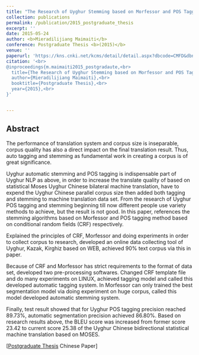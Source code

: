 ```yaml
---
title: "The Research of Uyghur Stemming based on Morfessor and POS Tagging"
collection: publications
permalink: /publication/2015_postgraduate_thesis
excerpt: ''
date: 2015-05-24
author: <b>Mieradilijiang Maimaiti</b>
conference: Postgraduate Thesis <b>(2015)</b> 
venue: ''
paperurl: 'https://kns.cnki.net/kcms/detail/detail.aspx?dbcode=CMFD&dbname=CMFD201601&filename=1015800815.nh&v=OvD3AY3CZ8jsSfn1dT6WURg%25mmd2FPDkzVqibLdYF4ojJ9vzm02uvsY3TtKuOHY2ec9zK'
citation: '<br>
@inproceedings{m.maimaiti2015_postgradaute,<br>
  title={The Research of Uyghur Stemming based on Morfessor and POS Tagging},<br>
  author={Mieradilijiang Maimaiti},<br>
  booktitle={Postgraduate Thesis},<br>
  year={2015},<br>
}'


---
```

<h2><strong>Abstract</strong></h2>
The  performance  of  translation  system  and  corpus  size  is  inseparable,  corpus 
quality has also a direct impact on the final translation result. Thus, auto tagging and 
stemming as fundamental work in creating a corpus is of great significance.  

Uyghur  automatic  stemming  and  POS  tagging  is  indispensable  part  of  Uyghur 
NLP as above, in order to increase the translate quality of based on statistical Moses 
Uyghur  Chinese  bilateral  machine  translation,  have  to  expend  the  Uyghur  Chinese 
parallel corpus size then added both tagging and stemming to machine translation data 
set.  From  the  research  of  Uyghur  POS  tagging  and  stemming  beginning  till  now 
different people use variety methods to achieve, but the result is not good. In this paper, 
references the stemming algorithms based on Morfessor and POS tagging method based 
on conditional random fields (CRF) respectively. 

Explained  the  principles  of  CRF,  Morfessor  and  doing  experiments  in  order  to 
collect corpus to research, developed an online data collecting tool of Uyghur, Kazak, 
Kirghiz based on WEB, achieved 90% text corpus via this in paper. 

Because of CRF and Morfessor has strict requirements to the format of data set, 
developed  two  pre-processing  softwares.  Changed  CRF  template  file  and  do  many 
experiments on LINUX, achieved tagging model and called this developed automatic 
tagging system. In Morfessor can only trained the best segmentation model via doing 
experiment on huge corpus, called this model developed automatic stemming system.

Finally, test result showed that for Uyghur POS tagging precision reached 89.73%, 
automatic segmentation precision achieved 86.80%. Based on research results above, 
the BLEU score was increased from former score 23.42 to current score 25.38 of the 
Uyghur Chinese bidirectional statistical machine translation based on MOSES.

\[[Postgraduate Thesis](https://miradel51.github.io/files/postgradaute_thesis_2015.caj) Chinese Paper\] 
